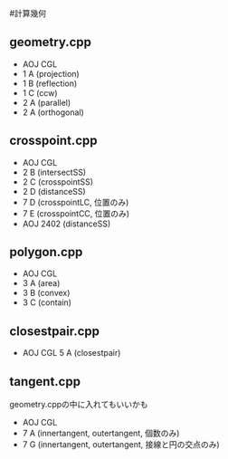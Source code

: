 #計算幾何

## geometry.cpp

* AOJ CGL
 * 1 A (projection)
 * 1 B (reflection)
 * 1 C (ccw)
 * 2 A (parallel)
 * 2 A (orthogonal)

## crosspoint.cpp

* AOJ CGL
 * 2 B (intersectSS)
 * 2 C (crosspointSS)
 * 2 D (distanceSS)
 * 7 D (crosspointLC, 位置のみ)
 * 7 E (crosspointCC, 位置のみ)
* AOJ 2402 (distanceSS)

## polygon.cpp

* AOJ CGL
 * 3 A (area)
 * 3 B (convex)
 * 3 C (contain)

## closestpair.cpp

* AOJ CGL 5 A (closestpair)

## tangent.cpp
geometry.cppの中に入れてもいいかも

* AOJ CGL
 * 7 A (innertangent, outertangent, 個数のみ)
 * 7 G (innertangent, outertangent, 接線と円の交点のみ)
